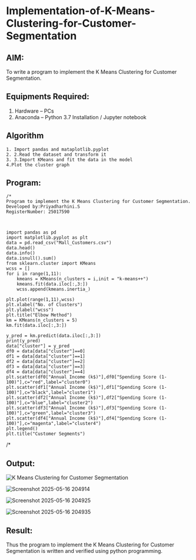# Implementation-of-K-Means-Clustering-for-Customer-Segmentation

## AIM:
To write a program to implement the K Means Clustering for Customer Segmentation.

## Equipments Required:
1. Hardware – PCs
2. Anaconda – Python 3.7 Installation / Jupyter notebook

## Algorithm
```
1. Import pandas and mataplotlib.pyplot
2. 2.Read the dataset and transform it
3. 3.Import KMeans and fit the data in the model
4.Plot the cluster graph
```

## Program:
```
/*
Program to implement the K Means Clustering for Customer Segmentation.
Developed by:Priyadharhini.S
RegisterNumber: 25017590  



import pandas as pd
import matplotlib.pyplot as plt
data = pd.read_csv("Mall_Customers.csv")
data.head()
data.info()
data.isnull().sum()
from sklearn.cluster import KMeans
wcss = []
for i in range(1,11):
    kmeans = KMeans(n_clusters = i,init = "k-means++")
    kmeans.fit(data.iloc[:,3:])
    wcss.append(kmeans.inertia_)

plt.plot(range(1,11),wcss)
plt.xlabel("No. of Clusters")
plt.ylabel("wcss")
plt.title("Elbow Method")
km = KMeans(n_clusters = 5)
km.fit(data.iloc[:,3:])

y_pred = km.predict(data.iloc[:,3:])
print(y_pred)
data["cluster"] = y_pred
df0 = data[data["cluster"]==0]
df1 = data[data["cluster"]==1]
df2 = data[data["cluster"]==2]
df3 = data[data["cluster"]==3]
df4 = data[data["cluster"]==4]
plt.scatter(df0["Annual Income (k$)"],df0["Spending Score (1-100)"],c="red",label="cluster0")
plt.scatter(df1["Annual Income (k$)"],df1["Spending Score (1-100)"],c="black",label="cluster1")
plt.scatter(df2["Annual Income (k$)"],df2["Spending Score (1-100)"],c="blue",label="cluster2")
plt.scatter(df3["Annual Income (k$)"],df3["Spending Score (1-100)"],c="green",label="cluster3")
plt.scatter(df4["Annual Income (k$)"],df4["Spending Score (1-100)"],c="magenta",label="cluster4")
plt.legend()
plt.title("Customer Segments")

```
/*


## Output:
![K Means Clustering for Customer Segmentation](sam.png)

![Screenshot 2025-05-16 204914](https://github.com/user-attachments/assets/86a572be-6e5a-4203-917e-cdefe00c189e)

![Screenshot 2025-05-16 204925](https://github.com/user-attachments/assets/840cdf81-05da-481b-977a-214ab8e38231)

![Screenshot 2025-05-16 204935](https://github.com/user-attachments/assets/a53d5384-c3ba-4637-b8cd-0d36f2b57d58)



## Result:
Thus the program to implement the K Means Clustering for Customer Segmentation is written and verified using python programming.
